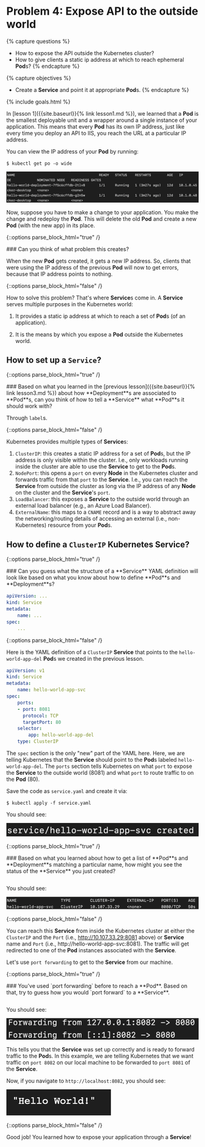 # Problem 4: Expose API to the outside world

{% capture questions %}
- How to expose the API outside the Kubernetes cluster?  
- How to give clients a static ip address at which to reach ephemeral **Pod**s?
{% endcapture %}

{% capture objectives %}
- Create a **Service** and point it at appropriate **Pod**s.
{% endcapture %}

{% include goals.html %}

In [lesson 1]({{site.baseurl}}{% link lesson1.md %}), we learned that a **Pod** is the smallest deployable unit and a wrapper around a single instance of your application. This means that every **Pod** has its own IP address, just like every time you deploy an API to IIS, you reach the URL at a particular IP address. 

You can view the IP address of your **Pod** by running: 

```
$ kubectl get po -o wide
```

![ip address of pods](images/4-pod-ipaddress.png)

Now, suppose you have to make a change to your application. You make the change and redeploy the **Pod**. This will delete the old **Pod** and create a new **Pod** (with the new app) in its place. 

{::options parse_block_html="true" /}
<div class="callouts callout-question">
### Can you think of what problem this creates?

When the new **Pod** gets created, it gets a new IP address. So, clients that were using the IP address of the previous **Pod** will now to get errors, because that IP address points to nothing. 
</div>
{::options parse_block_html="false" /}

How to solve this problem? That's where **Service**s come in. A **Service** serves multiple purposes in the Kubernetes world: 

1. It provides a static ip address at which to reach a set of **Pod**s (of an application). 

2. It is the means by which you expose a **Pod** outside the Kubernetes world. 


## How to set up a `Service`?
{::options parse_block_html="true" /}
<div class="callouts callout-question">
### Based on what you learned in the [previous lesson]({{site.baseurl}}{% link lesson3.md %}) about how **Deployment**s are associated to **Pod**s, can you think of how to tell a **Service** what **Pod**s it should work with?

Through `label`s. 
</div>
{::options parse_block_html="false" /}

Kubernetes provides multiple types of **Service**s: 

1. `ClusterIP`: this creates a static IP address for a set of **Pod**s, but the IP address is only visible within the cluster. I.e., only workloads running inside the cluster are able to use the **Service** to get to the **Pod**s. 
2. `NodePort`: this opens a `port` on every **Node** in the Kubernetes cluster and forwards traffic from that `port` to the **Service**. I.e., you can reach the **Service** from outside the cluster as long via the IP address of any **Node** on the cluster and the **Service**'s `port`. 
3. `LoadBalancer`: this exposes a **Service** to the outside world through an external load balancer (e.g., an Azure Load Balancer). 
4. `ExternalName`: this maps to a `CNAME` record and is a way to abstract away the networking/routing details of accessing an external (i.e., non-Kubernetes) resource from your **Pod**s.

## How to define a `ClusterIP` Kubernetes Service?

{::options parse_block_html="true" /}
<div class="callouts callout-question">
### Can you guess what the structure of a **Service** YAML definition will look like based on what you know about how to define **Pod**s and **Deployment**s?

```yaml
apiVersion: ...
kind: Service
metadata: 
    name: ...
spec: 
    ...
```
</div>
{::options parse_block_html="false" /}

Here is the YAML definition of a `ClusterIP` **Service** that points to the `hello-world-app-del` **Pod**s we created in the previous lesson. 

```yaml
apiVersion: v1
kind: Service
metadata:
    name: hello-world-app-svc
spec:
    ports:
    - port: 8081
      protocol: TCP
      targetPort: 80
    selector:
        app: hello-world-app-del
    type: ClusterIP
```

The `spec` section is the only "new" part of the YAML here. Here, we are telling Kubernetes that the **Service** should point to the **Pod**s labeled `hello-world-app-del`. The `ports` section tells Kubernetes on what `port` to expose the **Service** to the outside world (8081) and what `port` to route traffic to on the **Pod** (80). 

Save the code as `service.yaml` and create it via: 

```
$ kubectl apply -f service.yaml
```

You should see: 

![service created](images/4-svc-created.png)

{::options parse_block_html="true" /}
<div class="callouts callout-question">
### Based on what you learned about how to get a list of **Pod**s and **Deployment**s matching a particular name, how might you see the status of the **Service** you just created?

```$ kubectl get service hello-world-app-svc
```

You should see: 

![svc results](images/4-get-svc.png)
</div>
{::options parse_block_html="false" /}

You can reach this **Service** from inside the Kubernetes cluster at either the `ClusterIP` and the `Port` (i.e., http://10.107.33.29:8081 above) or **Service** name and `Port` (i.e., http://hello-world-app-svc:8081). The traffic will get redirected to one of the **Pod** instances associated with the **Service**. 

Let's use `port forwarding` to get to the **Service** from our machine. 

{::options parse_block_html="true" /}
<div class="callouts callout-question">
### You've used `port forwarding` before to reach a **Pod**. Based on that, try to guess how you would `port forward` to a **Service**. 


```$ kubectl port-forward service/hello-world-app-svc 8082:8081
```

You should see: 

![port forwarding result](images/4-port-forwarding-result.png)

This tells you that the **Service** was set up correctly and is ready to forward traffic to the **Pod**s. In this example, we are telling Kubernetes that we want traffic on `port 8082` on our local machine to be forwarded to `port 8081` of the **Service**. 

Now, if you navigate to `http://localhost:8082`, you should see: 

![hello world](images/4-svc-browser.png)

</div>
{::options parse_block_html="false" /}

Good job! You learned how to expose your application through a **Service**! 